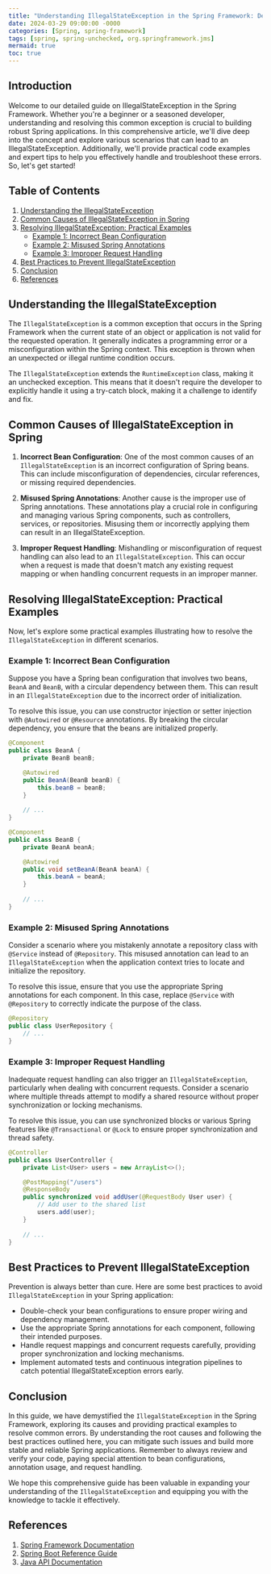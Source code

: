 ```yaml
---
title: "Understanding IllegalStateException in the Spring Framework: Demystifying Common Errors and Resolving Issues"
date: 2024-03-29 09:00:00 -0000
categories: [Spring, spring-framework]
tags: [spring, spring-unchecked, org.springframework.jms]
mermaid: true
toc: true
---
```



## Introduction

Welcome to our detailed guide on IllegalStateException in the Spring Framework. Whether you're a beginner or a seasoned developer, understanding and resolving this common exception is crucial to building robust Spring applications. In this comprehensive article, we'll dive deep into the concept and explore various scenarios that can lead to an IllegalStateException. Additionally, we'll provide practical code examples and expert tips to help you effectively handle and troubleshoot these errors. So, let's get started!

## Table of Contents
1. [Understanding the IllegalStateException](#understanding-the-illegalstateexception)
2. [Common Causes of IllegalStateException in Spring](#common-causes-of-illegalstateexception-in-spring)
3. [Resolving IllegalStateException: Practical Examples](#resolving-illegalstateexception-practical-examples)
    - [Example 1: Incorrect Bean Configuration](#example-1-incorrect-bean-configuration)
    - [Example 2: Misused Spring Annotations](#example-2-misused-spring-annotations)
    - [Example 3: Improper Request Handling](#example-3-improper-request-handling)
4. [Best Practices to Prevent IllegalStateException](#best-practices-to-prevent-illegalstateexception)
5. [Conclusion](#conclusion)
6. [References](#references)

## Understanding the IllegalStateException

The `IllegalStateException` is a common exception that occurs in the Spring Framework when the current state of an object or application is not valid for the requested operation. It generally indicates a programming error or a misconfiguration within the Spring context. This exception is thrown when an unexpected or illegal runtime condition occurs.

The `IllegalStateException` extends the `RuntimeException` class, making it an unchecked exception. This means that it doesn't require the developer to explicitly handle it using a try-catch block, making it a challenge to identify and fix.

## Common Causes of IllegalStateException in Spring

1. **Incorrect Bean Configuration**: One of the most common causes of an `IllegalStateException` is an incorrect configuration of Spring beans. This can include misconfiguration of dependencies, circular references, or missing required dependencies.

2. **Misused Spring Annotations**: Another cause is the improper use of Spring annotations. These annotations play a crucial role in configuring and managing various Spring components, such as controllers, services, or repositories. Misusing them or incorrectly applying them can result in an IllegalStateException.

3. **Improper Request Handling**: Mishandling or misconfiguration of request handling can also lead to an `IllegalStateException`. This can occur when a request is made that doesn't match any existing request mapping or when handling concurrent requests in an improper manner.

## Resolving IllegalStateException: Practical Examples

Now, let's explore some practical examples illustrating how to resolve the `IllegalStateException` in different scenarios.

### Example 1: Incorrect Bean Configuration

Suppose you have a Spring bean configuration that involves two beans, `BeanA` and `BeanB`, with a circular dependency between them. This can result in an `IllegalStateException` due to the incorrect order of initialization.

To resolve this issue, you can use constructor injection or setter injection with `@Autowired` or `@Resource` annotations. By breaking the circular dependency, you ensure that the beans are initialized properly.

```java
@Component
public class BeanA {
    private BeanB beanB;

    @Autowired
    public BeanA(BeanB beanB) {
        this.beanB = beanB;
    }
    
    // ...
}

@Component
public class BeanB {
    private BeanA beanA;

    @Autowired
    public void setBeanA(BeanA beanA) {
        this.beanA = beanA;
    }
    
    // ...
}
```

### Example 2: Misused Spring Annotations

Consider a scenario where you mistakenly annotate a repository class with `@Service` instead of `@Repository`. This misused annotation can lead to an `IllegalStateException` when the application context tries to locate and initialize the repository.

To resolve this issue, ensure that you use the appropriate Spring annotations for each component. In this case, replace `@Service` with `@Repository` to correctly indicate the purpose of the class.

```java
@Repository
public class UserRepository {
    // ...
}
```

### Example 3: Improper Request Handling

Inadequate request handling can also trigger an `IllegalStateException`, particularly when dealing with concurrent requests. Consider a scenario where multiple threads attempt to modify a shared resource without proper synchronization or locking mechanisms.

To resolve this issue, you can use synchronized blocks or various Spring features like `@Transactional` or `@Lock` to ensure proper synchronization and thread safety.

```java
@Controller
public class UserController {
    private List<User> users = new ArrayList<>();

    @PostMapping("/users")
    @ResponseBody
    public synchronized void addUser(@RequestBody User user) {
        // Add user to the shared list
        users.add(user);
    }
    
    // ...
}
```

## Best Practices to Prevent IllegalStateException

Prevention is always better than cure. Here are some best practices to avoid `IllegalStateException` in your Spring application:

- Double-check your bean configurations to ensure proper wiring and dependency management.
- Use the appropriate Spring annotations for each component, following their intended purposes.
- Handle request mappings and concurrent requests carefully, providing proper synchronization and locking mechanisms.
- Implement automated tests and continuous integration pipelines to catch potential IllegalStateException errors early.

## Conclusion

In this guide, we have demystified the `IllegalStateException` in the Spring Framework, exploring its causes and providing practical examples to resolve common errors. By understanding the root causes and following the best practices outlined here, you can mitigate such issues and build more stable and reliable Spring applications. Remember to always review and verify your code, paying special attention to bean configurations, annotation usage, and request handling.

We hope this comprehensive guide has been valuable in expanding your understanding of the `IllegalStateException` and equipping you with the knowledge to tackle it effectively.

## References

1. [Spring Framework Documentation](https://docs.spring.io/spring-framework/docs/current/reference/html/)
2. [Spring Boot Reference Guide](https://docs.spring.io/spring-boot/docs/current/reference/htmlsingle/)
3. [Java API Documentation](https://docs.oracle.com/en/java/javase/11/docs/api/index.html)
